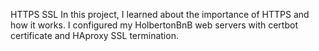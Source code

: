HTTPS SSL
In this project, I learned about the importance of HTTPS and how it works. I configured my HolbertonBnB web servers with certbot certificate and HAproxy SSL termination.
